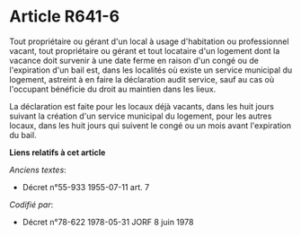 # Article R641-6

Tout propriétaire ou gérant d'un local à usage d'habitation ou professionnel vacant, tout propriétaire ou gérant et tout
locataire d'un logement dont la vacance doit survenir à une date ferme en raison d'un congé ou de l'expiration d'un bail est,
dans les localités où existe un service municipal du logement, astreint à en faire la déclaration audit service, sauf au cas
où l'occupant bénéficie du droit au maintien dans les lieux.

La déclaration est faite pour les locaux déjà vacants, dans les huit jours suivant la création d'un service municipal du
logement, pour les autres locaux, dans les huit jours qui suivent le congé ou un mois avant l'expiration du bail.

**Liens relatifs à cet article**

_Anciens textes_:

  - Décret n°55-933 1955-07-11 art. 7

_Codifié par_:

  - Décret n°78-622 1978-05-31 JORF 8 juin 1978
